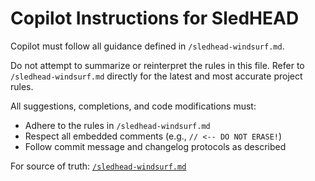 # Copilot Instructions for SledHEAD

Copilot must follow all guidance defined in `/sledhead-windsurf.md`.

Do not attempt to summarize or reinterpret the rules in this file. Refer to `/sledhead-windsurf.md` directly for the latest and most accurate project rules.

All suggestions, completions, and code modifications must:
- Adhere to the rules in `/sledhead-windsurf.md`
- Respect all embedded comments (e.g., `// <-- DO NOT ERASE!`)
- Follow commit message and changelog protocols as described

For source of truth: [`/sledhead-windsurf.md`](../sledhead-windsurf.md)